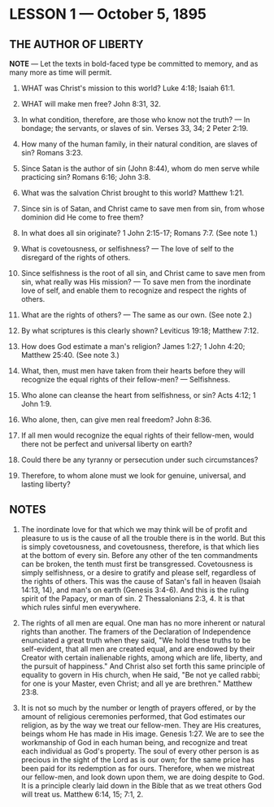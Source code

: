# LESSON 1 — October 5, 1895

## THE AUTHOR OF LIBERTY

**NOTE** — Let the texts in bold-faced type be committed to memory, and as many more as time will permit.

1. WHAT was Christ's mission to this world? Luke 4:18; Isaiah 61:1.

2. WHAT will make men free? John 8:31, 32.

3. In what condition, therefore, are those who know not the truth? — In bondage; the servants, or slaves of sin. Verses 33, 34; 2 Peter 2:19.

4. How many of the human family, in their natural condition, are slaves of sin? Romans 3:23.

5. Since Satan is the author of sin (John 8:44), whom do men serve while practicing sin? Romans 6:16; John 3:8.

6. What was the salvation Christ brought to this world? Matthew 1:21.

7. Since sin is of Satan, and Christ came to save men from sin, from whose dominion did He come to free them?

8. In what does all sin originate? 1 John 2:15-17; Romans 7:7. (See note 1.)

9. What is covetousness, or selfishness? — The love of self to the disregard of the rights of others.

10. Since selfishness is the root of all sin, and Christ came to save men from sin, what really was His mission? — To save men from the inordinate love of self, and enable them to recognize and respect the rights of others.

11. What are the rights of others? — The same as our own. (See note 2.)

12. By what scriptures is this clearly shown? Leviticus 19:18; Matthew 7:12.

13. How does God estimate a man's religion? James 1:27; 1 John 4:20; Matthew 25:40. (See note 3.)

14. What, then, must men have taken from their hearts before they will recognize the equal rights of their fellow-men? — Selfishness.

15. Who alone can cleanse the heart from selfishness, or sin? Acts 4:12; 1 John 1:9.

16. Who alone, then, can give men real freedom? John 8:36.

17. If all men would recognize the equal rights of their fellow-men, would there not be perfect and universal liberty on earth?

18. Could there be any tyranny or persecution under such circumstances?

19. Therefore, to whom alone must we look for genuine, universal, and lasting liberty?

## NOTES

1. The inordinate love for that which we may think will be of profit and pleasure to us is the cause of all the trouble there is in the world. But this is simply covetousness, and covetousness, therefore, is that which lies at the bottom of every sin. Before any other of the ten commandments can be broken, the tenth must first be transgressed. Covetousness is simply selfishness, or a desire to gratify and please self, regardless of the rights of others. This was the cause of Satan's fall in heaven (Isaiah 14:13, 14), and man's on earth (Genesis 3:4-6). And this is the ruling spirit of the Papacy, or man of sin. 2 Thessalonians 2:3, 4. It is that which rules sinful men everywhere.

2. The rights of all men are equal. One man has no more inherent or natural rights than another. The framers of the Declaration of Independence enunciated a great truth when they said, "We hold these truths to be self-evident, that all men are created equal, and are endowed by their Creator with certain inalienable rights, among which are life, liberty, and the pursuit of happiness." And Christ also set forth this same principle of equality to govern in His church, when He said, "Be not ye called rabbi; for one is your Master, even Christ; and all ye are brethren." Matthew 23:8.

3. It is not so much by the number or length of prayers offered, or by the amount of religious ceremonies performed, that God estimates our religion, as by the way we treat our fellow-men. They are His creatures, beings whom He has made in His image. Genesis 1:27. We are to see the workmanship of God in each human being, and recognize and treat each individual as God's property. The soul of every other person is as precious in the sight of the Lord as is our own; for the same price has been paid for its redemption as for ours. Therefore, when we mistreat our fellow-men, and look down upon them, we are doing despite to God. It is a principle clearly laid down in the Bible that as we treat others God will treat us. Matthew 6:14, 15; 7:1, 2.